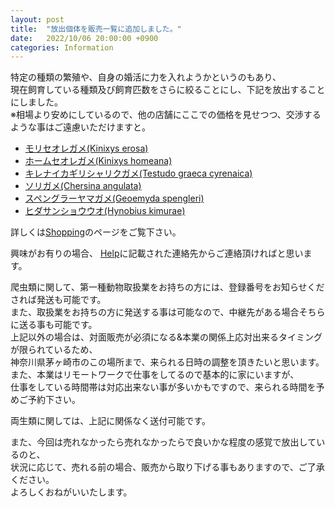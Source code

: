 ```yaml
---
layout: post
title:  "放出個体を販売一覧に追加しました。"
date:   2022/10/06 20:00:00 +0900
categories: Information
---
```


特定の種類の繁殖や、自身の婚活に力を入れようかというのもあり、  
現在飼育している種類及び飼育匹数をさらに絞ることにし、下記を放出することにしました。  
※相場より安めにしているので、他の店舗にここでの価格を見せつつ、交渉するような事はご遠慮いただけますと。  

* [モリセオレガメ(Kinixys erosa)](/shopping/creatures/kinixys-erosa)
* [ホームセオレガメ(Kinixys homeana)](/shopping/creatures/kinixys-homeana)
* [キレナイカギリシャリクガメ(Testudo graeca cyrenaica)](/shopping/creatures/testudo-graeca-cyrenaica)
* [ソリガメ(Chersina angulata)](/shopping/creatures/chersina-angulata)
* [スペングラーヤマガメ(Geoemyda spengleri)](/shopping/creatures/geoemyda-spengleri)
* [ヒダサンショウウオ(Hynobius kimurae)](/shopping/creatures/hynobius-kimurae)

詳しくは[Shopping](https://ikimonooki.com/shopping/)のページをご覧下さい。

興味がお有りの場合、
[Help](https://ikimonooki.com/help/)に記載された連絡先からご連絡頂ければと思います。  

爬虫類に関して、第一種動物取扱業をお持ちの方には、登録番号をお知らせくだされば発送も可能です。  
また、取扱業をお持ちの方に発送する事は可能なので、中継先がある場合そちらに送る事も可能です。   
上記以外の場合は、対面販売が必須になる&本業の関係上応対出来るタイミングが限られているため、  
神奈川県茅ヶ崎市のこの場所まで、来られる日時の調整を頂きたいと思います。  
また、本業はリモートワークで仕事をしてるので基本的に家にいますが、  
仕事をしている時間帯は対応出来ない事が多いかもですので、来られる時間を予めご予約下さい。  

両生類に関しては、上記に関係なく送付可能です。  

また、今回は売れなかったら売れなかったらで良いかな程度の感覚で放出しているのと、  
状況に応じて、売れる前の場合、販売から取り下げる事もありますので、ご了承ください。  
よろしくおねがいいたします。
